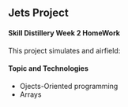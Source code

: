 ## Jets Project

#### Skill Distillery Week 2 HomeWork

This project simulates and airfield:

#### Topic and Technologies
* Ojects-Oriented programming
* Arrays
